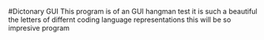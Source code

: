 #Dictonary GUI
This program is of an GUI hangman test
it is such a beautiful the letters of differnt coding language representations
this will be so impresive program
